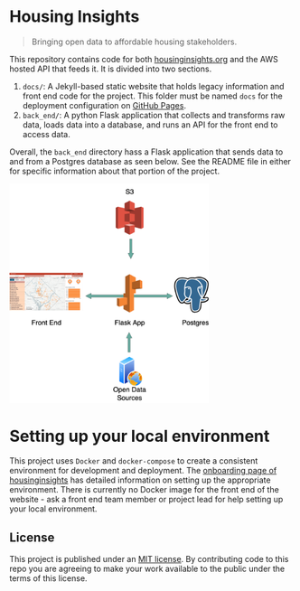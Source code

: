 # Housing Insights
> Bringing open data to affordable housing stakeholders. 

This repository contains code for both [housinginsights.org](http://housinginsights.org) and the AWS hosted API that feeds it. It is divided into two sections.

1. `docs/`: A Jekyll-based static website that holds legacy information and front end code for the project. This folder must be named `docs` for the deployment configuration on [GitHub Pages](https://help.github.com/en/articles/configuring-a-publishing-source-for-your-github-pages-site).
2. `back_end/`: A python Flask application that collects and transforms raw data, loads data into a database, and runs an API for the front end to access data.

Overall, the `back_end` directory hass a Flask application that sends data to and from a Postgres database as seen below. See the README file in either for specific information about that portion of the project. 

<img src="./front_end/assets/tech-stack.png" alt="Tech Stack" width="70%">

# Setting up your local environment
This project uses `Docker` and `docker-compose` to create a consistent environment for development and deployment.
The [onboarding page of housinginsights](http://housinginsights.org/resources/onboarding) has detailed information on setting up the appropriate environment.
There is currently no Docker image for the front end of the website - ask a front end team member or project lead for help setting up your local environment. 

## License
This project is published under an [MIT license](https://github.com/codefordc/housing-insights/blob/master/LICENSE.txt).
By contributing code to this repo you are agreeing to make your work available to the public under the terms of this license.
